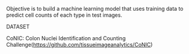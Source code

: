 Objective is to build a machine learning model that uses training data to predict cell counts of each type in test images.  

DATASET

CoNIC: Colon Nuclei Identification and Counting Challenge(https://github.com/tissueimageanalytics/CoNIC)
